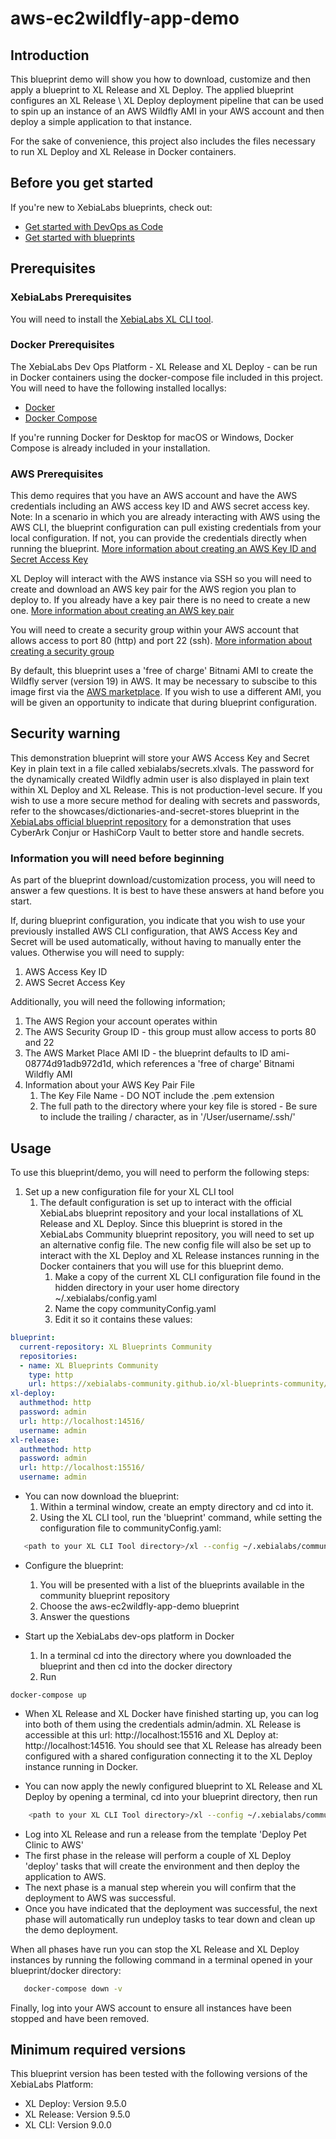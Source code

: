 # aws-ec2wildfly-app-demo

## Introduction

This blueprint demo will show you how to download, customize and then apply a blueprint to XL Release and XL Deploy. The applied blueprint configures an XL Release \ XL Deploy deployment pipeline that can be used to spin up an instance of an AWS Wildfly AMI in your AWS account and then deploy a simple application to that instance.

For the sake of convenience, this project also includes the files necessary to run XL Deploy and XL Release in Docker containers.

## Before you get started

If you're new to XebiaLabs blueprints, check out:

* [Get started with DevOps as Code](https://docs.xebialabs.com/xl-release/concept/get-started-with-devops-as-code.html)
* [Get started with blueprints](https://docs.xebialabs.com/xl-release/concept/get-started-with-blueprints.html)

## Prerequisites

### XebiaLabs Prerequisites

You will need to install the [XebiaLabs XL CLI tool](https://docs.xebialabs.com/v.9.5/xl-release/how-to/install-the-xl-cli/).

### Docker Prerequisites

The XebiaLabs Dev Ops Platform - XL Release and XL Deploy - can be run in Docker containers using the docker-compose file included in this project. You will need to have the following installed locallys:

* [Docker](https://docs.docker.com/install/)
* [Docker Compose](https://docs.docker.com/compose/install/)

If you're running Docker for Desktop for macOS or Windows, Docker Compose is already included in your installation.

### AWS Prerequisites

This demo requires that you have an AWS account and have the AWS credentials including an AWS access key ID and AWS secret access key. Note: In a scenario in which you are already interacting with AWS using the AWS CLI, the blueprint configuration can pull existing credentials from your local configuration. If not, you can provide the credentials directly when running the blueprint.
[More information about creating an AWS Key ID and Secret Access Key](https://aws.amazon.com/premiumsupport/knowledge-center/create-access-key/)

XL Deploy will interact with the AWS instance via SSH so you will need to create and download an AWS key pair for the AWS region you plan to deploy to. If you already have a key pair there is no need to create a new one.
[More information about creating an AWS key pair](https://docs.bitnami.com/aws/get-started-console/#step-2-generate-an-aws-key-pair)

You will need to create a security group within your AWS account that allows access to port 80 (http) and port 22 (ssh). 
[More information about creating a security group](https://docs.bitnami.com/aws/get-started-console/#step-3-create-an-aws-security-group)

By default, this blueprint uses a 'free of charge' Bitnami AMI to create the Wildfly server (version 19) in AWS. It may be necessary to subscibe to this image first via the [AWS marketplace](https://aws.amazon.com/marketplace/pp/B00NN8XQWU?qid=1588103837986&sr=0-1&ref_=srh_res_product_title). If you wish to use a different AMI, you will be given an opportunity to indicate that during blueprint configuration.

## Security warning

This demonstration blueprint will store your AWS Access Key and Secret Key in plain text in a file called xebialabs/secrets.xlvals. The password for the dynamically created Wildfly admin user is also displayed in plain text within XL Deploy and XL Release. This is not production-level secure. If you wish to use a more secure method for dealing with secrets and passwords, refer to the showcases/dictionaries-and-secret-stores blueprint in the [XebiaLabs official blueprint repository](https://github.com/xebialabs/blueprints/tree/master/showcases/dictionaries-and-secret-stores) for a demonstration that uses CyberArk Conjur or HashiCorp Vault to better store and handle secrets.

### Information you will need before beginning

As part of the blueprint download/customization process, you will need to answer a few questions. It is best to have these answers at hand before you start.

If, during blueprint configuration, you indicate that you wish to use your previously installed AWS CLI configuration, that AWS Access Key and Secret will be used automatically, without having to manually enter the values. Otherwise you will need to supply:

1. AWS Access Key ID
2. AWS Secret Access Key

Additionally, you will need the following information;

1. The AWS Region your account operates within
2. The AWS Security Group ID - this group must allow access to ports 80 and 22
3. The AWS Market Place AMI ID - the blueprint defaults to ID ami-08774d91adb972d1d, which references a 'free of charge' Bitnami Wildfly AMI
4. Information about your AWS Key Pair File
   1. The Key File Name - DO NOT include the .pem extension
   2. The full path to the directory where your key file is stored - Be sure to include the trailing / character, as in '/User/username/.ssh/'

## Usage

To use this blueprint/demo, you will need to perform the following steps:

1. Set up a new configuration file for your XL CLI tool
   1. The default configuration is set up to interact with the official XebiaLabs blueprint repository and your local installations of XL Release and XL Deploy. Since this blueprint is stored in the XebiaLabs Community blueprint repository, you will need to set up an alternative config file. The new config file will also be set up to interact with the XL Deploy and XL Release instances running in the Docker containers that you will use for this blueprint demo.
      1. Make a copy of the current XL CLI configuration file found in the hidden directory in your user home directory  ~/.xebialabs/config.yaml
      2. Name the copy communityConfig.yaml
      3. Edit it so it contains these values:

```yaml
blueprint:
  current-repository: XL Blueprints Community
  repositories:
  - name: XL Blueprints Community
    type: http
    url: https://xebialabs-community.github.io/xl-blueprints-community/
xl-deploy:
  authmethod: http
  password: admin
  url: http://localhost:14516/
  username: admin
xl-release:
  authmethod: http
  password: admin
  url: http://localhost:15516/
  username: admin
```

* You can now download the blueprint:
   1. Within a terminal window, create an empty directory and cd into it.
   2. Using the XL CLI tool, run the 'blueprint' command, while setting the configuration file to communityConfig.yaml:

```bash
   <path to your XL CLI Tool directory>/xl --config ~/.xebialabs/communityConfig.yaml blueprint
```

* Configure the blueprint:
   1. You will be presented with a list of the blueprints available in the community blueprint repository
   2. Choose the aws-ec2wildfly-app-demo blueprint
   3. Answer the questions

* Start up the XebiaLabs dev-ops platform in Docker
  1. In a terminal cd into the directory where you downloaded the blueprint and then cd into the docker directory
  2. Run

```plain
docker-compose up
```

* When XL Release and XL Docker have finished starting up, you can log into both of them using the credentials admin/admin. XL Release is accessible at this url: http://localhost:15516 and XL Deploy at: http://localhost:14516. You should see that XL Release has already been configured with a shared configuration connecting it to the XL Deploy instance running in Docker.
  
* You can now apply the newly configured blueprint to XL Release and XL Deploy by opening a terminal, cd into your blueprint directory, then run

```bash
    <path to your XL CLI Tool directory>/xl --config ~/.xebialabs/communityConfig.yaml apply
```

* Log into XL Release and run a release from the template 'Deploy Pet Clinic to AWS'
* The first phase in the release will perform a couple of XL Deploy 'deploy' tasks that will create the environment and then deploy the application to AWS.
* The next phase is a manual step wherein you will confirm that the deployment to AWS was successful.
* Once you have indicated that the deployment was successful, the next phase will automatically run undeploy tasks to tear down and clean up the demo deployment.

When all phases have run you can stop the XL Release and XL Deploy instances by running the following command in a terminal opened in your blueprint/docker directory:

```bash
   docker-compose down -v
```

Finally, log into your AWS account to ensure all instances have been stopped and have been removed.

## Minimum required versions

This blueprint version has been tested with the following versions of the XebiaLabs Platform:

* XL Deploy: Version 9.5.0
* XL Release: Version 9.5.0
* XL CLI: Version 9.0.0
